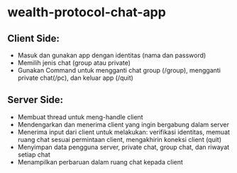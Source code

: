# wealth-protocol-chat-app
## Client Side:
- Masuk dan gunakan app dengan identitas (nama dan password)
- Memilih jenis chat (group atau private)
- Gunakan Command untuk mengganti chat group (/group), mengganti private chat(/pc), dan keluar app (/quit)

## Server Side:
- Membuat thread untuk meng-handle client
- Mendengarkan dan menerima client yang ingin bergabung dalam server
- Menerima input dari client untuk melakukan: verifikasi identitas, memuat ruang chat sesuai permintaan client, mengakhirin koneksi client (quit)
- Menyimpan data pengguna server, private chat, group chat, dan riwayat setiap chat
- Menampilkan perbaruan dalam ruang chat kepada client
